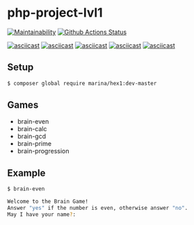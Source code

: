 # php-project-lvl1

[![Maintainability](https://api.codeclimate.com/v1/badges/a99a88d28ad37a79dbf6/maintainability)](https://codeclimate.com/github/codeclimate/codeclimate/maintainability)
[![Github Actions Status](https://github.com/earthrobot/php-project-lvl1/workflows/hex1-workflow/badge.svg)](https://github.com/earthrobot/php-project-lvl1/actions)

[![asciicast](https://asciinema.org/a/OlCxKdIyrCJxTYbT9XYbhJKVh.svg)](https://asciinema.org/a/OlCxKdIyrCJxTYbT9XYbhJKVh)
[![asciicast](https://asciinema.org/a/bzMjgEiXrsproRtx7ENOMwxIj.svg)](https://asciinema.org/a/bzMjgEiXrsproRtx7ENOMwxIj)
[![asciicast](https://asciinema.org/a/ZlkXxzFs8TEkd5cVME9dAptKA.svg)](https://asciinema.org/a/ZlkXxzFs8TEkd5cVME9dAptKA)
[![asciicast](https://asciinema.org/a/7rfqGi6DsbXeEcUE2xrO21cMS.svg)](https://asciinema.org/a/7rfqGi6DsbXeEcUE2xrO21cMS)
[![asciicast](https://asciinema.org/a/XsPj5EJqZR27QvxdbS3J7iVsl.svg)](https://asciinema.org/a/XsPj5EJqZR27QvxdbS3J7iVsl)

## Setup
```sh
$ composer global require marina/hex1:dev-master
```

## Games

-   brain-even
-   brain-calc
-   brain-gcd
-   brain-prime
-   brain-progression

## Example
```sh
$ brain-even

Welcome to the Brain Game!
Answer "yes" if the number is even, otherwise answer "no".
May I have your name?: 
```